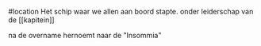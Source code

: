 #location
Het schip waar we allen aan boord stapte.
onder leiderschap van de [[kapitein]]


na de overname hernoemt naar de "Insommia"


